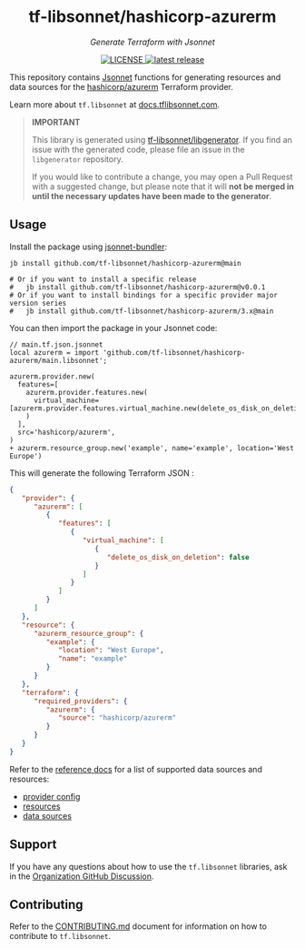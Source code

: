 <h1 align="center">tf-libsonnet/hashicorp-azurerm</h1>

<p align="center">
  <em>Generate Terraform with Jsonnet</em>
</p>

<p align="center">
  <a href="https://github.com/tf-libsonnet/hashicorp-azurerm/blob/main/LICENSE">
    <img alt="LICENSE" src="https://img.shields.io/github/license/tf-libsonnet/hashicorp-azurerm?style=for-the-badge">
  </a>
  <a href="https://github.com/tf-libsonnet/hashicorp-azurerm/releases/latest">
    <img alt="latest release" src="https://img.shields.io/github/v/release/tf-libsonnet/hashicorp-azurerm?style=for-the-badge">
  </a>
</p>

This repository contains [Jsonnet](https://jsonnet.org/) functions for generating resources and data sources for the
[hashicorp/azurerm](https://registry.terraform.io/providers/hashicorp/azurerm) Terraform provider.

Learn more about `tf.libsonnet` at [docs.tflibsonnet.com](https://docs.tflibsonnet.com/docs).

> **IMPORTANT**
>
> This library is generated using [tf-libsonnet/libgenerator](https://github.com/tf-libsonnet/libgenerator). If you find
> an issue with the generated code, please file an issue in the `libgenerator` repository.
>
> If you would like to contribute a change, you may open a Pull Request with a suggested change, but please note that it
> will **not be merged in until the necessary updates have been made to the generator**.

## Usage

Install the package using [jsonnet-bundler](https://github.com/jsonnet-bundler/jsonnet-bundler):

```
jb install github.com/tf-libsonnet/hashicorp-azurerm@main

# Or if you want to install a specific release
#   jb install github.com/tf-libsonnet/hashicorp-azurerm@v0.0.1
# Or if you want to install bindings for a specific provider major version series
#   jb install github.com/tf-libsonnet/hashicorp-azurerm/3.x@main
```

You can then import the package in your Jsonnet code:

```jsonnet
// main.tf.json.jsonnet
local azurerm = import 'github.com/tf-libsonnet/hashicorp-azurerm/main.libsonnet';

azurerm.provider.new(
  features=[
    azurerm.provider.features.new(
      virtual_machine=[azurerm.provider.features.virtual_machine.new(delete_os_disk_on_deletion=false)],
    )
  ],
  src='hashicorp/azurerm',
)
+ azurerm.resource_group.new('example', name='example', location='West Europe')
```

This will generate the following Terraform JSON :

```json
{
   "provider": {
      "azurerm": [
         {
            "features": [
               {
                  "virtual_machine": [
                     {
                        "delete_os_disk_on_deletion": false
                     }
                  ]
               }
            ]
         }
      ]
   },
   "resource": {
      "azurerm_resource_group": {
         "example": {
            "location": "West Europe",
            "name": "example"
         }
      }
   },
   "terraform": {
      "required_providers": {
         "azurerm": {
            "source": "hashicorp/azurerm"
         }
      }
   }
}
```

Refer to the [reference docs](/docs/3.x/README.md) for a list of supported data sources and resources:

- [provider config](/docs/3.x/provider.md)
- [resources](/docs/3.x/README.md)
- [data sources](/docs/3.x/data/index.md)


## Support

If you have any questions about how to use the `tf.libsonnet` libraries, ask in the [Organization GitHub
Discussion](https://github.com/orgs/tf-libsonnet/discussions).


## Contributing

Refer to the [CONTRIBUTING.md](/CONTRIBUTING.md) document for information on how to contribute to `tf.libsonnet`.
